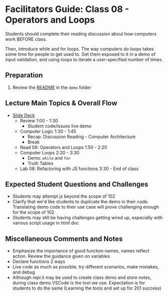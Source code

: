 # Facilitators Guide: Class 08 - Operators and Loops

Students should complete their reading discussion about how computers work BEFORE class. 

Then, introduce while and for loops. The way computers do loops takes some time for people to get used to. Get them exposed to it in a demo of input validation, and using loops to iterate a user-specified number of times. 

## Preparation

1. Review the [README](../demo/) in the `demo` folder

## Lecture Main Topics & Overall Flow

- [Slide Deck](https://docs.google.com/presentation/d/1erahQOCumhGKJWar-8NPHNqfK4zoKe0zCtrPCmtUqCc/edit)
  - Review 1:00 - 1:30
    - Student code/issues live demo
  - Computer Logic 1:30 - 1:45
    - Recap: Discussion Reading - Computer Architecture
    - Break
  - Read 08: Operators and Loops 1:50 - 2:20
  - Computer Loops 2:20 - 3:30
    - Demo: `while` and `for`
    - Truth Tables
  - Lab 08: Refactoring with JS functions 3:30 - End of class

## Expected Student Questions and Challenges

- Students may attempt js beyond the scope of 102
- Clarify that we'd like students to duplicate the demo in their code.  Translating demo code to their use case will prove challenging enough for the scope of 102
- Students may still be having challenges getting wired up, especially with various script usage in html doc

## Miscellaneous Comments and Notes

- Emphasize the importance of good function names, names reflect action. Review the guidance given on variables
- Declare functions 2 ways
- Live code as much as possible, try different scenarios, make mistakes, and debug  
- Although repl.it may be used to create class demo and store notes, during class demo VSCode is the tool we use.  Expectation is for students to do the same (Learning the tools and set up for 201 success)
